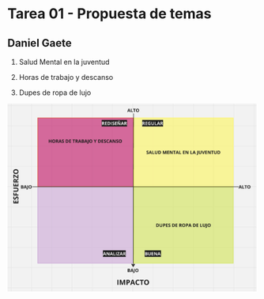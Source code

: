 # Tarea 01 - Propuesta de temas
## Daniel Gaete 



1. Salud Mental en la juventud



2. Horas de trabajo y descanso


3. Dupes de ropa de lujo











![Esto es una imagen](Tarea01/miro01gaete.png) 
